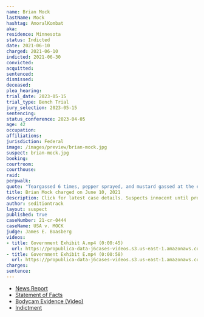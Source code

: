 ```yaml
---
name: Brian Mock
lastName: Mock
hashtag: AmoralKombat
aka:
residence: Minnesota
status: Indicted
date: 2021-06-10
charged: 2021-06-10
indicted: 2021-06-30
convicted:
acquitted:
sentenced:
dismissed:
deceased:
plea_hearing:
trial_date: 2023-05-15
trial_type: Bench Trial
jury_selection: 2023-05-15
sentencing:
status_conference: 2023-04-05
age: 42
occupation:
affiliations:
jurisdiction: Federal
image: /images/preview/brian-mock.jpg
suspect: brian-mock.jpg
booking:
courtroom:
courthouse:
raid:
perpwalk:
quote: "Teargassed 6 times, pepper sprayed, and mustard gassed at the end."
title: Brian Mock charged on June 10, 2021
description: Click for latest case details. Suspects innocent until proven guilty.
author: seditiontrack
layout: suspect
published: true
caseNumber: 21-cr-0444
caseName: USA v. MOCK
judge: James E. Boasberg
videos:
- title: Government Exhibit A.mp4 (0:00:45)
  url: https://propublica-data-j6cases-videos.s3.us-east-1.amazonaws.com/bb29da80ce2a013960702cde48001122.mp4
- title: Government Exhibit E.mp4 (0:00:58)
  url: https://propublica-data-j6cases-videos.s3.us-east-1.amazonaws.com/b3faf460ce2a013960702cde48001122.mp4
charges:
sentence:
---
```

- [News Report](https://minnesota.cbslocal.com/2021/06/11/minneapolis-man-brian-mock-accused-of-assaulting-officer-in-jan-6-u-s-capitol-attack/)
- [Statement of Facts](https://www.justice.gov/usao-dc/case-multi-defendant/file/1403426/download)
- [Bodycam Evidence (Video)](https://twitter.com/alanfeuer/status/1407784550986563584)
- [Indictment](https://www.justice.gov/usao-dc/case-multi-defendant/file/1461736/download)
